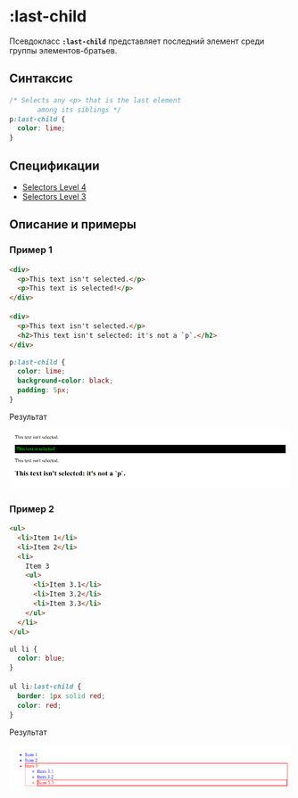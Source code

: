 # :last-child

Псевдокласс **`:last-child`** представляет последний элемент среди группы элементов-братьев.

## Синтаксис

```css
/* Selects any <p> that is the last element
	   among its siblings */
p:last-child {
  color: lime;
}
```

## Спецификации

- [Selectors Level 4](https://drafts.csswg.org/selectors-4/#last-child)
- [Selectors Level 3](https://drafts.csswg.org/selectors-3/#last-child)

## Описание и примеры

### Пример 1

```html tab="HTML"
<div>
  <p>This text isn't selected.</p>
  <p>This text is selected!</p>
</div>

<div>
  <p>This text isn't selected.</p>
  <h2>This text isn't selected: it's not a `p`.</h2>
</div>
```

```css tab="CSS"
p:last-child {
  color: lime;
  background-color: black;
  padding: 5px;
}
```

Результат

![Пример работы псевдо-класса :last-child](last-child.png)

### Пример 2

```html tab="HTML"
<ul>
  <li>Item 1</li>
  <li>Item 2</li>
  <li>
    Item 3
    <ul>
      <li>Item 3.1</li>
      <li>Item 3.2</li>
      <li>Item 3.3</li>
    </ul>
  </li>
</ul>
```

```css tab="CSS"
ul li {
  color: blue;
}

ul li:last-child {
  border: 1px solid red;
  color: red;
}
```

Результат

![Пример работы псевдо-класса :last-child в списках](last-child-2.png)
